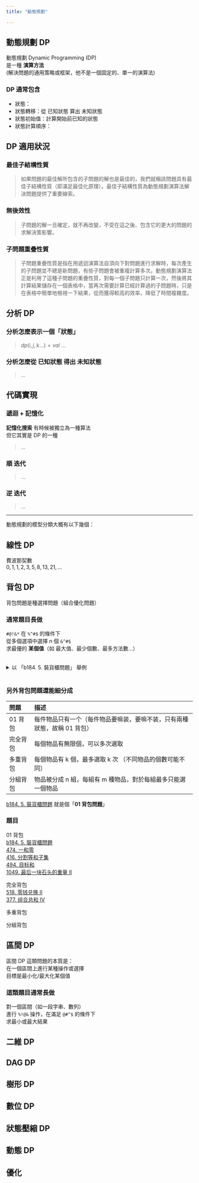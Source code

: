 ```yaml
---
title: "動態規劃"

---
```


## 動態規劃 DP

動態規劃 Dynamic Programming (DP)<br>
是一種 **演算方法**<br>
(解決問題的通用策略或框架，他不是一個固定的、單一的演算法)

### DP 通常包含

- 狀態：
- 狀態轉移：從 已知狀態 算出 未知狀態
- 狀態初始值：計算開始前已知的狀態
- 狀態計算順序：

## DP 適用狀況

### 最佳子結構性質

> 如果問題的最佳解所包含的子問題的解也是最佳的，我們就稱該問題具有最佳子結構性質（即滿足最佳化原理）。最佳子結構性質為動態規劃演算法解決問題提供了重要線索。

### 無後效性

> 子問題的解一旦確定，就不再改變，不受在這之後、包含它的更大的問題的求解決策影響。

### 子問題重疊性質

> 子問題重疊性質是指在用遞迴演算法自頂向下對問題進行求解時，每次產生的子問題並不總是新問題，有些子問題會被重複計算多次。動態規劃演算法正是利用了這種子問題的重疊性質，對每一個子問題只計算一次，然後將其計算結果儲存在一個表格中，當再次需要計算已經計算過的子問題時，只是在表格中簡單地檢視一下結果，從而獲得較高的效率，降低了時間複雜度。


## 分析 DP

### 分析怎麼表示一個「狀態」

> $` dp(i, j, k ...) = val `$
> ...

### 分析怎麼從 **已知狀態** 得出 **未知狀態**

> ...

## 代碼實現

### 遞迴 + 記憶化

**記憶化搜索** 有時候被獨立為一種算法<br>
但它其實是 DP 的一種

> ...

### 順 迭代

> ...

### 逆 迭代

> ...

***

動態規劃的模型分類大概有以下幾個：

## 線性 DP

費波那契數<br>
$` 0,1,1,2,3,5,8,13,21,... `$

## 背包 DP

背包問題是種選擇問題（組合優化問題）

### 通常題目長做

`#@!&*` 在 `%^#$` 的條件下<br>
從多個選項中選擇 $`n`$ 個 `&^#$`<br>
求最優的 **某個值**（如 最大值、最少個數、最多方法數...）

<br>

<details>
<summary>以 「b184. 5. 裝貨櫃問題」 舉例</summary>

***
題目：<https://zerojudge.tw/ShowProblem?problemid=b184>

現在一共有若干項貨品可選擇運載<br>
每一項 k 都有一個已知的體積 v[k]，以及載運的利潤 c[k]<br>
但是貨櫃的總容量是100，可能無法將貨物全部裝入<br>
希望選出其中的若干項，其體積總和不超過100，使得利潤最大

這就是所謂的「**選擇問題**」<br>
(這裡先不解題，只是看看這類題目的樣子)<br>
(先有個概念，知道背包系列題目到底在干什麼)

</details>

<br>

### 另外背包問題還能細分成

| 問題 | 描述 |
| :-- | :-- |
| 01 背包 | 每件物品只有一个（每件物品要嘛装，要嘛不装，只有兩種狀態，故稱 01 背包）|
| 完全背包  | 每個物品有無限個，可以多次選取 |
| 多重背包  | 每個物品有 k 個，最多選取 k 次 （不同物品的個數可能不同）|
| 分組背包  | 物品被分成 n 組，每組有 m 種物品，對於每組最多只能選一個物品 |

[b184. 5. 裝貨櫃問題](https://zerojudge.tw/ShowProblem?problemid=b184) 就是個「**01 背包問題**」

### 題目
01 背包<br>
[b184. 5. 裝貨櫃問題](https://zerojudge.tw/ShowProblem?problemid=b184)<br>
[474. 一和零](https://leetcode.cn/problems/ones-and-zeroes/description/)<br>
[416. 分割等和子集](https://leetcode.cn/problems/partition-equal-subset-sum/description/)<br>
[494. 目标和](https://leetcode.cn/problems/target-sum/description/)<br>
[1049. 最后一块石头的重量 II](https://leetcode.cn/problems/last-stone-weight-ii/description/)<br>

完全背包<br>
[518. 零钱兑换 II](https://leetcode.cn/problems/coin-change-ii/description/)<br>
[377. 组合总和 IV](https://leetcode.cn/problems/combination-sum-iv/description/)

多重背包<br>

分組背包<br>

## 區間 DP

區間 DP 這類問題的本質是：<br>
在一個區間上進行某種操作或選擇<br>
目標是最小化/最大化某個值

### 這類題目通常長做

對一個區間（如一段字串、數列）<br>
進行 `%!@&` 操作，在滿足 `@#^$` 的條件下<br>
求最小或最大結果

## 二維 DP

## DAG DP

## 樹形 DP

## 數位 DP

## 狀態壓縮 DP

## 動態 DP

## 優化

